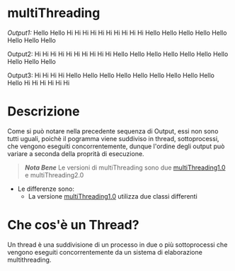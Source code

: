 # multiThreading

*Output1:* Hello Hello Hi Hi Hi Hi Hi Hi Hi Hi Hi Hi Hello Hello Hello Hello Hello Hello Hello Hello

Output2: Hi Hi Hi Hi Hi Hi Hi Hi Hi Hi Hello Hello Hello Hello Hello Hello Hello Hello Hello Hello

Output3: Hi Hi Hi Hi Hello Hello Hello Hello Hello Hello Hello Hello Hello Hello Hi Hi Hi Hi Hi Hi

# Descrizione 

Come si può notare nella precedente sequenza di Output, essi non sono tutti uguali, poichè il pogramma viene suddiviso in thread, sottoprocessi, che vengono eseguiti concorrentemente, dunque l'ordine degli output può variare a seconda della proprità di esecuzione.

>***Nota Bene***
>Le versioni di multiThreading sono due [multiThreading1.0](https://github.com/claudio-capu/multiThreading1.0/) e multiThreading2.0

- Le differenze sono:
  - La versione [multiThreading1.0](https://github.com/claudio-capu/multiThreading1.0/) utilizza due classi differenti

# Che cos'è un Thread?

Un thread è una suddivisione di un processo in due o più sottoprocessi che vengono eseguiti concorrentemente da un sistema di elaborazione multithreading.

